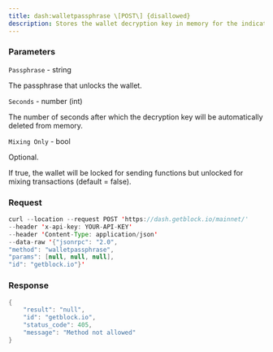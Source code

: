 ```yaml
---
title: dash:walletpassphrase \[POST\] {disallowed}
description: Stores the wallet decryption key in memory for the indicated number ofseconds. Issuing the walletpassphrase command while the wallet isalready unlocked will set a new unlock time that overrides the old one.If using this RPC on the command line, remember that your shell probablysaves your command lines (including the value of the passphraseparameter).
---
```


### Parameters


`Passphrase` - string

The passphrase that unlocks the wallet.

`Seconds` - number (int)

The number of seconds after which the decryption key will be
automatically deleted from memory.

`Mixing Only` - bool

Optional.

If true, the wallet will be locked for sending functions but unlocked
for mixing transactions (default = false).

### Request

``` java
curl --location --request POST 'https://dash.getblock.io/mainnet/' 
--header 'x-api-key: YOUR-API-KEY' 
--header 'Content-Type: application/json' 
--data-raw '{"jsonrpc": "2.0",
"method": "walletpassphrase",
"params": [null, null, null],
"id": "getblock.io"}'
```

###  Response

``` java
{
    "result": "null",
    "id": "getblock.io",
    "status_code": 405,
    "message": "Method not allowed"
}
```

